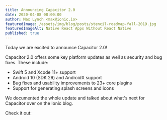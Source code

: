 ```yaml
---
title: Announcing Capacitor 2.0
date: 2020-04-08 08:00:00
author: Max Lynch <max@ionic.io>
featuredImage: /assets/img/blog/posts/stencil-roadmap-fall-2019.jpg
featuredImageAlt: Native React Apps Without React Native
published: true
---
```


Today we are excited to announce Capacitor 2.0!

<!--more-->

Capacitor 2.0 offers some key platform updates as well as security and bug fixes. These include:

 * Swift 5 and Xcode 11+ support
 * Android 10 (SDK 29) and AndroidX support
 * Bug fixes and usability improvements to 23+ core plugins
 * Support for generating splash screens and icons

We documented the whole update and talked about what's next for Capacitor over on the Ionic blog.

Check it out:
